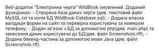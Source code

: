 Веб-додаток "Електронна черга" WildBook оновлений.
	Доданий функціонал:
		- Створена база даних черги (див. текстовий файл MySQL.txt та копія БД WildBook-Database.sql);
		- Додана власна валідація форми на сайті та перевірка користувача за номером телефону;
		- Додан зв'язок з БД за допомогою php(див. main.php) та занесення даних користувача до БД(див. файл Screenshots.rtf);
		- Додана бекенд-частина за допомогою мови Java (див. файл Screenshots.rtf).
		
